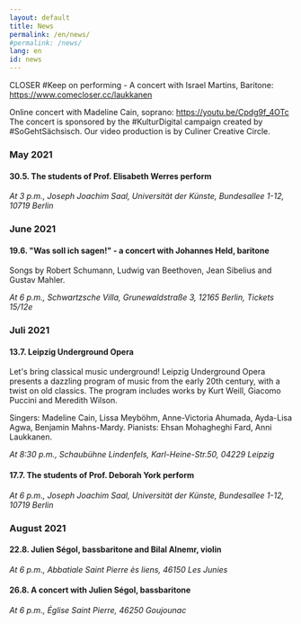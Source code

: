 ```yaml
---
layout: default
title: News
permalink: /en/news/
#permalink: /news/
lang: en
id: news
---
```


CLOSER #Keep on performing - A concert with Israel Martins, Baritone: https://www.comecloser.cc/laukkanen  

Online concert with Madeline Cain, soprano: https://youtu.be/Cpdg9f_4OTc  
The concert is sponsored by the #KulturDigital campaign created by #SoGehtSächsisch. Our video production is by Culiner Creative Circle.  

### May 2021 

#### 30.5. The students of Prof. Elisabeth Werres perform

_At 3 p.m., Joseph Joachim Saal, Universität der Künste, Bundesallee 1-12, 10719 Berlin_ 

### June 2021

#### 19.6. "Was soll ich sagen!" - a concert with Johannes Held, baritone  

Songs by Robert Schumann, Ludwig van Beethoven, Jean Sibelius and Gustav Mahler.  

_At 6 p.m., Schwartzsche Villa, Grunewaldstraße 3, 12165 Berlin, Tickets 15/12e_ 

### Juli 2021 

#### 13.7. Leipzig Underground Opera

Let's bring classical music underground! Leipzig Underground Opera presents a dazzling program of music from the early 20th century, with a twist on old classics. The program includes works by Kurt Weill, Giacomo Puccini and Meredith Wilson.  

Singers: Madeline Cain, Lissa Meyböhm, Anne-Victoria Ahumada, Ayda-Lisa Agwa, Benjamin Mahns-Mardy. Pianists: Ehsan Mohagheghi Fard, Anni Laukkanen. 

_At 8:30 p.m., Schaubühne Lindenfels, Karl-Heine-Str.50, 04229 Leipzig_

#### 17.7. The students of Prof. Deborah York perform

_At 6 p.m., Joseph Joachim Saal, Universität der Künste, Bundesallee 1-12, 10719 Berlin_

### August 2021

#### 22.8. Julien Ségol, bassbaritone and Bilal Alnemr, violin  

_At 6 p.m., Abbatiale Saint Pierre ès liens, 46150 Les Junies_   

#### 26.8. A concert with Julien Ségol, bassbaritone  

_At 6 p.m., Église Saint Pierre, 46250 Goujounac_  
